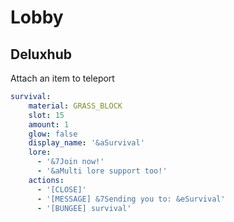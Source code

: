 # Lobby

## Deluxhub

Attach an item to teleport 

```yml
survival:
    material: GRASS_BLOCK
    slot: 15
    amount: 1
    glow: false
    display_name: '&aSurvival'
    lore:
      - '&7Join now!'
      - '&aMulti lore support too!'
    actions:
      - '[CLOSE]'
      - '[MESSAGE] &7Sending you to: &eSurvival'
      - '[BUNGEE] survival'
```